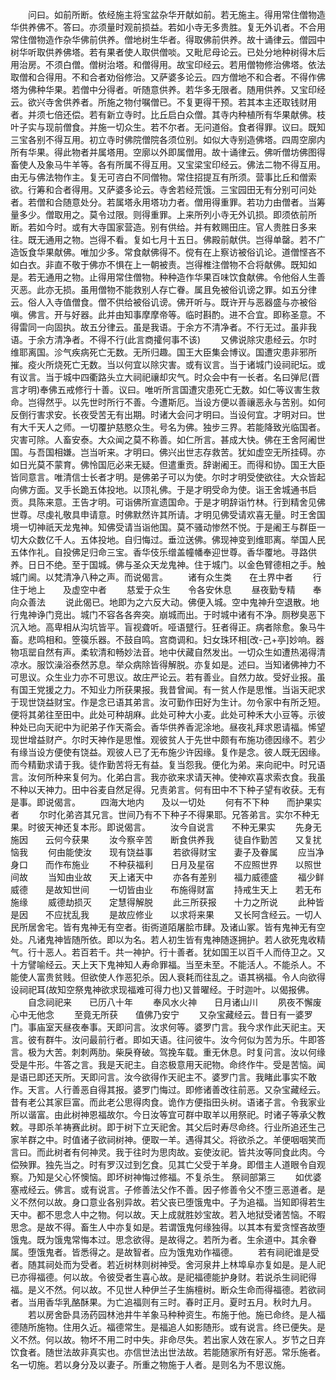 <!-- { "loadSidebar": true } -->
　　问曰。如前所断。依经施主将宝盆杂华开献如前。若无施主。得用常住僧物造华供养佛不。答曰。亦须量时观前损益。若如小寺无多贵胜。复无外讥者。不合用常住僧物造作杂华佛前供养。僧地树生华者。得取佛前供养。故十诵律云。僧园中树华听取供养佛塔。若有果者使人取供僧啖。又毗尼母论云。已处分地种树得木后用治房。不须白僧。僧树治塔。和僧得用。故宝印经云。若用僧物修治佛塔。依法取僧和合得用。不和合者劝俗修治。又萨婆多论云。四方僧地不和合者。不得作佛塔为佛种华果。若僧中分得者。听随意供养。若华多无限者。随用供养。又宝印经云。欲兴寺舍供养者。所施之物付嘱僧已。不复更得干预。若其本主还取钱财用者。并须七倍还偿。若有新立寺时。比丘启白众僧。其寺内种植所有华果献佛。枝叶子实与现前僧食。并施一切众生。若不尔者。无问道俗。食者得罪。议曰。既知三宝各别不得互用。初立寺时佛院僧院各须位别。如似大寺别造佛塔。四周空廓内所有华果。得此物者并属塔用。空廓以外即属僧用。故十诵律云。佛听僧坊佛图得畜使人及象马牛羊等。各有所属不得互用。又宝梁宝印经云。佛法二物不得互用。由无与佛法物作主。复无可咨白不同僧物。常住招提互有所须。营事比丘和僧索欲。行筹和合者得用。又萨婆多论云。寺舍若经荒饿。三宝园田无有分别可问处者。若僧和合随意处分。若属塔永用塔功力者。僧用得重罪。若功力由僧者。当筹量多少。僧取用之。莫令过限。则得重罪。上来所列小寺无外讥损。即须依前所断。若如今时。或有大寺国家营造。别有供给。并有敕赐田庄。官人贵胜日多来往。既无通用之物。岂得不看。复如七月十五日。佛殿前献供。岂得单罄。若不广造饭食华果献佛。唯加少多。常食献佛得不。傥有在上察访被俗讥论。道僧悭吝不如白衣。非直不敬于佛亦不惧在上一朝被责。岂得椎注僧物不合将献佛。既知如是。若无通用之物。止得用常住僧物。种种造作华果百味饮食献佛。令他俗人生善灭恶。此亦无损。虽用僧物不能救别人存亡眷。属且免被俗讥谤之罪。如五分律云。俗人入寺值僧食。僧不供给被俗讥谤。佛开听与。既许开与恶器盛与亦被俗嗔。佛言。开与好器。此并由知事摩摩帝等。临时斟酌。进不合宜。即称圣意。不得雷同一向固执。故五分律云。虽是我语。于余方不清净者。不行无过。虽非我语。于余方清净者。不得不行(此言商攉何事不该)
　　又佛说除灾患经云。尔时维耶离国。沴气疾病死亡无数。无所归趣。国王大臣集会博议。国遭灾患非邪所摧。疫火所烧死亡无数。当以何宜以除灾害。或有议言。当于诸城门设祠祀坛。或有议言。当于城中四衢路头立大祠祀禳却灾气。时众会中有一长者。名曰弹尼(晋言才明)奉佛五戒修行十善。议曰。唯听所言国遭灾患死亡无数。如仁等议害生救命。岂得然乎。以先世时所行不善。今遭斯厄。当设方便以善禳恶永与苦别。如何反倒行害求安。长夜受苦无有出期。时诸大会问才明曰。当设何宜。才明对曰。世有大千天人之师。一切覆护慈愍众生。号名为佛。独步三界。若能降致光临国者。灾害可除。人畜安泰。大众闻之莫不称善。如仁所言。甚成大快。佛在王舍阿阇世国。与吾国相嫌。岂当听来。才明曰。佛兴出世志存救苦。犹如虚空无所挂碍。亦如日光莫不蒙育。佛怜国厄必来无疑。但遣重贡。辞谢阇王。而得和协。国王大臣皆同意言。唯清信士长者才明。是佛弟子可以为使。尔时才明受使欲往。大众皆起向佛方面。叉手长跪五体投地。以顶礼佛。于是才明受命为使。诣王舍城通书启贡。具陈来意。王告才明。可诣佛所宣遗国命。于是才明辞诣竹林。行到精舍见佛世尊。尽虔礼敬具申请意。时佛默然许其所请。才明见佛受请欢喜无量。时王舍国境一切神祇天龙鬼神。知佛受请当诣他国。莫不骚动惨然不悦。于是阇王与群臣一切大众数亿千人。五体投地。自归悔过。垂泣送佛。佛现神变到维耶离。举国人民五体作礼。自投佛足归命三宝。香华伎乐缯盖幢幡奉迎世尊。香华覆地。寻路供养。日日不绝。至于国城。佛与圣众天龙鬼神。住于城门。以金色臂德相之手。触城门阃。以梵清净八种之声。而说偈言。
　　诸有众生类　　在土界中者
　　行住于地上　　及虚空中者
　　慈爱于众生　　令各安休息
　　昼夜勤专精　　奉向众善法
　　说此偈已。地即为之六反大动。佛便入城。空中鬼神升空退散。地行鬼神诤门竞出。城门不容各各奔突。崩城而出。于时城中诸有不净。厕秽臭恶下沉入地。高卑相从沟坑皆平。盲视聋听。哑语躄行。狂者得正。病者除愈。象马牛畜。悲鸣相和。箜篌乐器。不鼓自鸣。宫商调和。妇女珠环相[改-己+亭]妙响。器物瓨罂自然有声。柔软清和畅妙法音。地中伏藏自然发出。一切众生如遭热渴得清凉水。服饮澡浴泰然苏息。举众病除皆得解脱。亦复如是。述曰。当知诸佛神力不可思议。众生业力亦不可思议。故庄严论云。若有善业。自然力故。受好业报。虽有国王党援之力。不知业力所获果报。我昔曾闻。有一贫人作是思惟。当诣天祀求于现世饶益财宝。作是念已语其弟言。汝可勤作田好为生计。勿令家中有所乏短。便将其弟往至田中。此处可种胡麻。此处可种大小麦。此处可种禾大小豆等。示彼种处已向天祀中为祀弟子作天斋会。香华供养香泥涂地。昼夜礼拜求恩请福。悕望现世增益财产。尔时天神作是思惟。观彼贫人于先世中颇有布施功德因缘不。若少有缘当设方便使有饶益。观彼人已了无布施少许因缘。复作是念。彼人既无因缘。而今精勤求请于我。徒作勤苦将无有益。复当怨我。便化为弟。来向祀中。时兄语言。汝何所种来复何为。化弟白言。我亦欲来求请天神。使神欢喜求索衣食。我虽不种以天神力。田中谷麦自然足得。兄责弟言。何有田中不下种子望有收获。无有是事。即说偈言。
　　四海大地内　　及以一切处
　　何有不下种　　而护果实者
　　尔时化弟咨其兄言。世间乃有不下种子不得果耶。兄答弟言。实尔不种无果。时彼天神还复本形。即说偈言。
　　汝今自说言　　不种无果实
　　先身无施因　　云何今获果
　　汝今察辛苦　　断食供养我
　　徒自作勤苦　　又复扰恼我
　　何由能使汝　　现有饶益事
　　若欲得财宝　　妻子及眷属
　　应当净身口　　而作布施业
　　不种获福利　　日月及星宿
　　不应照世界　　以照世间故
　　当知由业故　　天上诸天中
　　亦各有差别　　福力威德盛
　　福少鲜威德　　是故知世间
　　一切皆由业　　布施得财富
　　持戒生天上　　若无布施缘
　　威德劫损灭　　定慧得解脱
　　此三所获报　　十力之所说
　　此种皆是因　　不应扰乱我
　　是故应修业　　以求将来果
　　又长阿含经云。一切人民所居舍宅。皆有鬼神无有空者。街衖道陌屠脍市肆。及诸山冢。皆有鬼神无有空处。凡诸鬼神皆随所依。即以为名。若人初生皆有鬼神随逐拥护。若人欲死鬼收精气。行十恶人。若百若千。共一神护。行十善者。犹如国王以百千人而侍卫之。又十方譬喻经云。天上天下鬼神知人寿命罪福。当至未至。不能活人。不能杀人。不能使人富贵贫贱。但欲使人作恶犯杀。因人衰耗而往乱之。语其祸福。令人向欲得设祠祀耳(故知空祭鬼神欲求现福难可得力也)又普曜经。于时迦叶。以偈报佛。
　　自念祠祀来　　已历八十年
　　奉风水火神　　日月诸山川
　　夙夜不懈废　　心中无他念
　　至竟无所获　　值佛乃安宁
　　又杂宝藏经云。昔日有一婆罗门。事庙室天昼夜奉事。天即问言。汝求何等。婆罗门言。我今求作此天祀主。天言。彼有群牛。汝问最前行者。即如天语。往问彼牛。汝今何似为苦为乐。牛即答言。极为大苦。刺刺两肋。柴戾脊破。驾挽车载。重无休息。时复问言。汝以何缘受是牛形。牛答之言。我是天祀主。自恣极意用天祀物。命终作牛。受是苦恼。闻是语已即还天所。天即问言。汝今欲得作天祀主不。婆罗门言。我睹此事实不敢作。天言。人行善恶自得其报。婆罗门悔过。即修诸善改往前恶。又杂宝藏经云。昔有老公其家巨富。而此老公思得肉食。诡作方便指田头树。语诸子言。令我家业所以谐富。由此树神恩福故尔。今日汝等宜可群中取羊以用祭祀。时诸子等承父教敕。寻即杀羊祷赛此树。即于树下立天祀舍。其父后时寿尽命终。行业所追还生己家羊群之中。时值诸子欲祠树神。便取一羊。遇得其父。将欲杀之。羊便咽咽笑而言曰。而此树者有何神灵。我于往时为思肉故。妄使汝祀。皆共汝等同食此肉。今偿殃罪。独先当之。时有罗汉过到乞食。见其亡父受于羊身。即借主人道眼令自观察。乃知是父心怀懊恼。即坏树神悔过修福。不复杀生。
祭祠部第三
　　如优婆塞戒经云。佛言。或有说言。子修善法父作不善。因子修善令父不堕三恶道者。是义不然何以故。身口意业各别异故。若父丧已堕饿鬼中。子为追福。当知即得若生天中。都不思念人中之物。何以故。天上成就胜妙宝故。若入地狱受诸苦恼。不暇思念。是故不得。畜生人中亦复如是。若谓饿鬼何缘独得。以其本有爱贪悭吝故堕饿鬼。既为饿鬼常悔本过。思念欲得。是故得之。若所为者。生余道中。其余眷属。堕饿鬼者。皆悉得之。是故智者。应为饿鬼劝作福德。
　　若有祠祀谁是受者。随其祠处而为受者。若近树林则树神受。舍河泉井上林埠阜亦复如是。是人祀已亦得福德。何以故。令彼受者生喜心故。是祀福德能护身财。若说杀生祠祀得福。是义不然。何以故。不见世人种伊兰子生旃檀树。断众生命而得福德。若欲祠者。当用香华乳酪酥果。为亡追福则有三时。春时正月。夏时五月。秋时九月。
　　若以房舍卧具汤药园林池井牛羊象马种种资生。布施于他。施已命终。是人福德随所施物。住用久近。福德常生。是福追人如影随形。或有说言。终已便失。是义不然。何以故。物坏不用二时中失。非命尽失。若出家人效在家人。岁节之日弃饮食者。随世法故非真实也。亦信世法出世法故。若能随家所有好恶。常乐施者。名一切施。若以身分及以妻子。所重之物施于人者。是则名为不思议施。
